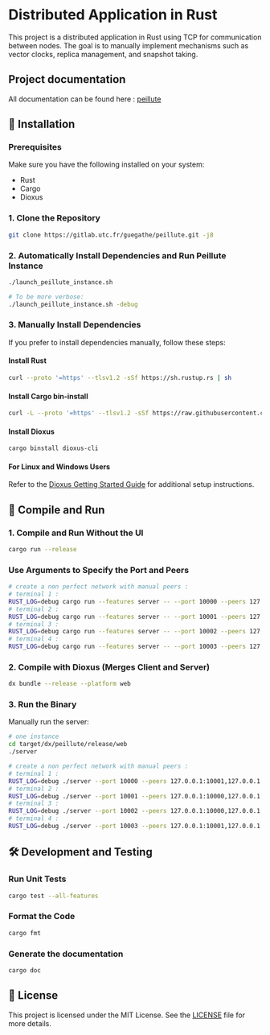 # Distributed Application in Rust

This project is a distributed application in Rust using TCP for communication between nodes. The goal is to manually implement mechanisms such as vector clocks, replica management, and snapshot taking.

## Project documentation

All documentation can be found here : [peillute](https://guegathe.gitlab.utc.fr/peillute/doc/peillute/)

## 🚀 Installation

### Prerequisites

Make sure you have the following installed on your system:
- Rust
- Cargo
- Dioxus

### 1. Clone the Repository

```sh
git clone https://gitlab.utc.fr/guegathe/peillute.git -j8
```

### 2. Automatically Install Dependencies and Run Peillute Instance

```sh
./launch_peillute_instance.sh

# To be more verbose:
./launch_peillute_instance.sh -debug
```

### 3. Manually Install Dependencies

If you prefer to install dependencies manually, follow these steps:

#### Install Rust

```sh
curl --proto '=https' --tlsv1.2 -sSf https://sh.rustup.rs | sh
```

#### Install Cargo bin-install

```sh
curl -L --proto '=https' --tlsv1.2 -sSf https://raw.githubusercontent.com/cargo-bins/cargo-binstall/main/install-from-binstall-release.sh | bash
```

#### Install Dioxus

```sh
cargo binstall dioxus-cli
```

#### For Linux and Windows Users

Refer to the [Dioxus Getting Started Guide](https://dioxuslabs.com/learn/0.6/getting_started/#) for additional setup instructions.

## 🚀 Compile and Run

### 1. Compile and Run Without the UI

```sh
cargo run --release
```

### Use Arguments to Specify the Port and Peers

```sh
# create a non perfect network with manual peers :
# terminal 1 :
RUST_LOG=debug cargo run --features server -- --port 10000 --peers 127.0.0.1:10001,127.0.0.1:10002
# terminal 2 :
RUST_LOG=debug cargo run --features server -- --port 10001 --peers 127.0.0.1:10000,127.0.0.1:10002
# terminal 3 :
RUST_LOG=debug cargo run --features server -- --port 10002 --peers 127.0.0.1:10000,127.0.0.1:10001
# terminal 4 :
RUST_LOG=debug cargo run --features server -- --port 10003 --peers 127.0.0.1:10001,127.0.0.1:10002
```

### 2. Compile with Dioxus (Merges Client and Server)

```sh
dx bundle --release --platform web
```

### 3. Run the Binary

Manually run the server:

```sh
# one instance
cd target/dx/peillute/release/web
./server

# create a non perfect network with manual peers :
# terminal 1 :
RUST_LOG=debug ./server --port 10000 --peers 127.0.0.1:10001,127.0.0.1:10002
# terminal 2 :
RUST_LOG=debug ./server --port 10001 --peers 127.0.0.1:10000,127.0.0.1:10002
# terminal 3 :
RUST_LOG=debug ./server --port 10002 --peers 127.0.0.1:10000,127.0.0.1:10001
# terminal 4 :
RUST_LOG=debug ./server --port 10003 --peers 127.0.0.1:10001,127.0.0.1:10002
```

## 🛠️ Development and Testing

### Run Unit Tests

```sh
cargo test --all-features
```

### Format the Code

```sh
cargo fmt
```

### Generate the documentation

```sh
cargo doc
```

## 📜 License

This project is licensed under the MIT License. See the [LICENSE](LICENSE) file for more details.
